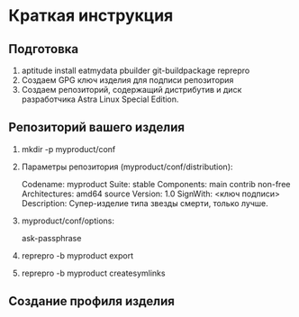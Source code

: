 
# Краткая инструкция

## Подготовка

 1. aptitude install eatmydata pbuilder git-buildpackage reprepro
 2. Создаем GPG ключ изделия для подписи репозитория
 3. Создаем репозиторий, содержащий дистрибутив и диск разработчика
    Astra Linux Special Edition.

## Репозиторий вашего изделия

 1. mkdir -p myproduct/conf
 2. Параметры репозитория (myproduct/conf/distribution):

	Codename: myproduct
	Suite: stable
	Components: main contrib non-free
	Architectures: amd64 source
	Version: 1.0
	SignWith: <ключ подписи>
	Description: Супер-изделие типа звезды смерти, только лучше.

 3. myproduct/conf/options:

	ask-passphrase

 4. reprepro -b myproduct export
 5. reprepro -b myproduct createsymlinks

## Создание профиля изделия
